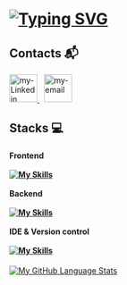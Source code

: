 # [![Typing SVG](https://readme-typing-svg.demolab.com?font=Fira+Code&weight=500&size=25&duration=4000&pause=100&color=65F732&width=435&lines=Hello+World🌏;Welcome+to+my+Github;I'm+Simone%2C+Jr.+Web+Dev🚀)](https://git.io/typing-svg)

## Contacts 📬
<div>
  <a href="https://www.linkedin.com/in/simone-marino-8930">
    <img alt="my-Linkedin" width="50px" src="https://raw.githubusercontent.com/adityakamath16/adityakamath16/3a1eeb1b0a7642426520689f4be8017324f8b8e2/images/connect_with_me_images/linkedin.svg" />
 </a>
 &nbsp; 
 <a href="mailto:simo.marino@outlook.it">
    <img alt="my-email" width="50px" src="https://g-blog.net/wp-content/uploads/2021/11/pii_email_e188285bdb71eb7570eb.png" />
  </a>
 </div>
 
## Stacks 💻
#### Frontend <br/> <br/> [![My Skills](https://skills.thijs.gg/icons?i=html,css,javascript,vue,vite,bootstrap,sass)](https://skills.thijs.gg)  <br/><br/> Backend <br/><br/> [![My Skills](https://skills.thijs.gg/icons?i=php,laravel,mysql,java,spring)](https://skills.thijs.gg)  <br/><br/> IDE & Version control <br/><br/> [![My Skills](https://skills.thijs.gg/icons?i=idea,vscode,git,github)](https://skills.thijs.gg) 

[![My GitHub Language Stats](https://github-readme-stats.vercel.app/api/top-langs/?username=SimoneMarino30&langs_count=7&theme=tokyonight)]() 

